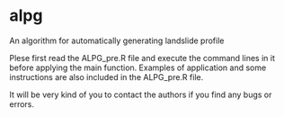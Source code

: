 
# alpg
An algorithm for automatically generating landslide profile

Plese first read the ALPG_pre.R file and execute the command lines in it before applying the main function.
Examples of application and some instructions are also included in the ALPG_pre.R file.

It will be very kind of you to contact the authors if you find any bugs or errors.
